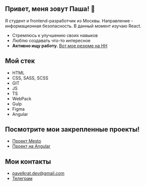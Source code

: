## Привет, меня зовут Паша! 👋
Я студент и frontend-разработчик из Москвы. Направление - информационная безопасность. В данный момент изучаю React. 
- Стремлюсь к улучшению своих навыков
- Люблю создавать что-то интересное
- **Активно ищу работу.** [Вот мое резюме на HH](https://hh.ru/resume/5800d3a9ff0e12adc80039ed1f6a6b70454376)

## Мой стек
- HTML
- CSS, SASS, SCSS
- GIT
- JS
- TS
- WebPack
- Gulp
- Figma
- Angular

## Посмотрите мои закрепленные проекты! 
- [Проект Mesto](https://github.com/bbyshta/mesto-project-ff)
- [Проект на Angular](https://github.com/bbyshta/tik-talk)

## Мои контакты
- pavelkrat.dev@gmail.com
- [Телеграм](https://t.me/bVbyshXXtV)
